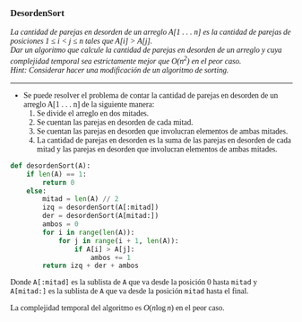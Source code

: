 <font face = "LaTeX">

### DesordenSort

*La cantidad de parejas en desorden de un arreglo A[1 . . . n] es la cantidad de parejas de posiciones 1 ≤ i < j ≤ n tales que A[i] > A[j].\
Dar un algoritmo que calcule la cantidad de parejas en desorden de un arreglo
y cuya complejidad temporal sea estrictamente mejor que $O(n^2 )$ en el peor caso.\
Hint: Considerar hacer una modificación de un algoritmo de sorting.*

---

* Se puede resolver el problema de contar la cantidad de parejas en desorden de un arreglo A[1 . . . n] de la siguiente manera:
    1. Se divide el arreglo en dos mitades.
    2. Se cuentan las parejas en desorden de cada mitad.
    3. Se cuentan las parejas en desorden que involucran elementos de ambas mitades.
    4. La cantidad de parejas en desorden es la suma de las parejas en desorden de cada mitad y las parejas en desorden que involucran elementos de ambas mitades.

```python
def desordenSort(A):
    if len(A) == 1:
        return 0
    else:
        mitad = len(A) // 2
        izq = desordenSort(A[:mitad])
        der = desordenSort(A[mitad:])
        ambos = 0
        for i in range(len(A)):
            for j in range(i + 1, len(A)):
                if A[i] > A[j]:
                    ambos += 1
        return izq + der + ambos
```

Donde `A[:mitad]` es la sublista de `A` que va desde la posición 0 hasta `mitad` y `A[mitad:]` es la sublista de `A` que va desde la posición `mitad` hasta el final.

La complejidad temporal del algoritmo es $O(n \log n)$ en el peor caso.

</font>